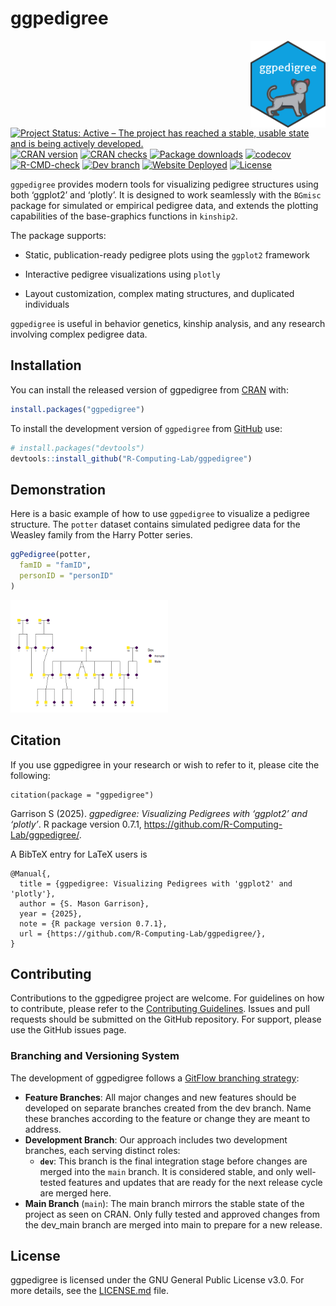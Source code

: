 
<!-- README.md is generated from README.Rmd. Please edit that file -->

# ggpedigree

<!-- badges: start -->

<a href="https://r-computing-lab.github.io/ggpedigree/"><img src="man/figures/hex.png" align="right" height="139" alt="ggpedigree website" /></a>
[![Project Status: Active – The project has reached a stable, usable
state and is being actively
developed.](https://www.repostatus.org/badges/latest/active.svg)](https://www.repostatus.org/#active)
[![CRAN
version](https://www.r-pkg.org/badges/version/ggpedigree)](https://CRAN.R-project.org/package=ggpedigree)
[![CRAN
checks](https://badges.cranchecks.info/worst/ggpedigree.svg)](https://cran.r-project.org/web/checks/check_results_ggpedigree.html)
[![Package
downloads](https://cranlogs.r-pkg.org/badges/grand-total/ggpedigree)](https://cranlogs.r-pkg.org/badges/grand-total/ggpedigree)
[![codecov](https://codecov.io/gh/R-Computing-Lab/ggpedigree/branch/main/graph/badge.svg?token=xXWYDcD9CF)](https://app.codecov.io/gh/R-Computing-Lab/ggpedigree)</br>
[![R-CMD-check](https://github.com/R-Computing-Lab/ggpedigree/actions/workflows/R-CMD-check.yaml/badge.svg)](https://github.com/R-Computing-Lab/ggpedigree/actions/workflows/R-CMD-check.yaml)
[![Dev
branch](https://github.com/R-Computing-Lab/ggpedigree/actions/workflows/R-CMD-devcheck.yaml/badge.svg)](https://github.com/R-Computing-Lab/ggpedigree/actions/workflows/R-CMD-devcheck.yaml)
[![Website
Deployed](https://github.com/R-Computing-Lab/ggpedigree/actions/workflows/pkgdown.yaml/badge.svg)](https://github.com/R-Computing-Lab/ggpedigree/actions/workflows/pkgdown.yaml)
[![License](https://img.shields.io/badge/License-GPL_v3-blue.svg)](https://www.gnu.org/licenses/gpl-3.0.html)

<!-- badges: end -->

`ggpedigree` provides modern tools for visualizing pedigree structures
using both ‘ggplot2’ and ‘plotly’. It is designed to work seamlessly
with the `BGmisc` package for simulated or empirical pedigree data, and
extends the plotting capabilities of the base-graphics functions in
`kinship2`.

The package supports:

- Static, publication-ready pedigree plots using the `ggplot2` framework

- Interactive pedigree visualizations using `plotly`

- Layout customization, complex mating structures, and duplicated
  individuals

`ggpedigree` is useful in behavior genetics, kinship analysis, and any
research involving complex pedigree data.

## Installation

You can install the released version of ggpedigree from
[CRAN](https://cran.r-project.org/) with:

``` r
install.packages("ggpedigree")
```

To install the development version of `ggpedigree` from
[GitHub](https://github.com/) use:

``` r
# install.packages("devtools")
devtools::install_github("R-Computing-Lab/ggpedigree")
```

## Demonstration

Here is a basic example of how to use `ggpedigree` to visualize a
pedigree structure. The `potter` dataset contains simulated pedigree
data for the Weasley family from the Harry Potter series.

``` r
ggPedigree(potter,
  famID = "famID",
  personID = "personID"
)
```

<img src="man/figures/README-basic-usage-1.png" width="50%" />

## Citation

If you use ggpedigree in your research or wish to refer to it, please
cite the following:

    citation(package = "ggpedigree")

Garrison S (2025). *ggpedigree: Visualizing Pedigrees with ‘ggplot2’ and
‘plotly’*. R package version 0.7.1,
<https://github.com/R-Computing-Lab/ggpedigree/>.

A BibTeX entry for LaTeX users is

    @Manual{,
      title = {ggpedigree: Visualizing Pedigrees with 'ggplot2' and 'plotly'},
      author = {S. Mason Garrison},
      year = {2025},
      note = {R package version 0.7.1},
      url = {https://github.com/R-Computing-Lab/ggpedigree/},
    }

## Contributing

Contributions to the ggpedigree project are welcome. For guidelines on
how to contribute, please refer to the [Contributing
Guidelines](https://github.com/R-Computing-Lab/ggpedigree/blob/main/CONTRIBUTING.md).
Issues and pull requests should be submitted on the GitHub repository.
For support, please use the GitHub issues page.

### Branching and Versioning System

The development of ggpedigree follows a [GitFlow branching
strategy](https://tilburgsciencehub.com/topics/automation/version-control/advanced-git/git-branching-strategies/):

- **Feature Branches**: All major changes and new features should be
  developed on separate branches created from the dev branch. Name these
  branches according to the feature or change they are meant to address.
- **Development Branch**: Our approach includes two development
  branches, each serving distinct roles:
  - **`dev`**: This branch is the final integration stage before changes
    are merged into the `main` branch. It is considered stable, and only
    well-tested features and updates that are ready for the next release
    cycle are merged here.
- **Main Branch** (`main`): The main branch mirrors the stable state of
  the project as seen on CRAN. Only fully tested and approved changes
  from the dev_main branch are merged into main to prepare for a new
  release.

## License

ggpedigree is licensed under the GNU General Public License v3.0. For
more details, see the
[LICENSE.md](https://github.com/R-Computing-Lab/ggpedigree/blob/main/LICENSE.md)
file.

